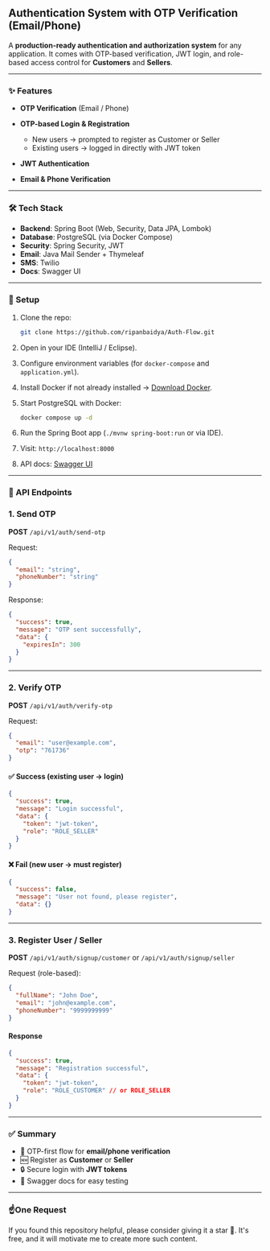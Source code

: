 ## Authentication System with OTP Verification (Email/Phone)

A **production-ready authentication and authorization system** for any application.
It comes with OTP-based verification, JWT login, and role-based access control for **Customers** and **Sellers**.

---

### ✨ Features

* **OTP Verification** (Email / Phone)
* **OTP-based Login & Registration**

    * New users → prompted to register as Customer or Seller
    * Existing users → logged in directly with JWT token
* **JWT Authentication**
* **Email & Phone Verification**

---

### 🛠️ Tech Stack

* **Backend**: Spring Boot (Web, Security, Data JPA, Lombok)
* **Database**: PostgreSQL (via Docker Compose)
* **Security**: Spring Security, JWT
* **Email**: Java Mail Sender + Thymeleaf
* **SMS**: Twilio
* **Docs**: Swagger UI

---

### 🚀 Setup

1. Clone the repo:

   ```bash
   git clone https://github.com/ripanbaidya/Auth-Flow.git
   ```
2. Open in your IDE (IntelliJ / Eclipse).
3. Configure environment variables (for `docker-compose` and `application.yml`).
4. Install Docker if not already installed → [Download Docker](https://www.docker.com/products/docker-desktop).
5. Start PostgreSQL with Docker:

   ```bash
   docker compose up -d
   ```
6. Run the Spring Boot app (`./mvnw spring-boot:run` or via IDE).
7. Visit: `http://localhost:8000`
8. API docs: [Swagger UI](http://localhost:8000/api/v1/swagger-ui/index.html)

---

### 📌 API Endpoints

### 1. Send OTP

**POST** `/api/v1/auth/send-otp`

Request:

```json
{
  "email": "string",
  "phoneNumber": "string"
}
```

Response:

```json
{
  "success": true,
  "message": "OTP sent successfully",
  "data": {
    "expiresIn": 300
  }
}
```

---

### 2. Verify OTP

**POST** `/api/v1/auth/verify-otp`

Request:

```json
{
  "email": "user@example.com",
  "otp": "761736"
}
```

#### ✅ Success (existing user → login)

```json
{
  "success": true,
  "message": "Login successful",
  "data": {
    "token": "jwt-token",
    "role": "ROLE_SELLER"
  }
}
```

#### ❌ Fail (new user → must register)

```json
{
  "success": false,
  "message": "User not found, please register",
  "data": {}
}
```

---

### 3. Register User / Seller

**POST** `/api/v1/auth/signup/customer` or `/api/v1/auth/signup/seller` 

Request (role-based):

```json
{
  "fullName": "John Doe",
  "email": "john@example.com",
  "phoneNumber": "9999999999"
}
```

#### Response

```json
{
  "success": true,
  "message": "Registration successful",
  "data": {
    "token": "jwt-token",
    "role": "ROLE_CUSTOMER" // or ROLE_SELLER
  }
}
```

---

### ✅ Summary

* 🔑 OTP-first flow for **email/phone verification**
* 🆕 Register as **Customer** or **Seller**
* 🔒 Secure login with **JWT tokens**
* 📜 Swagger docs for easy testing

---

### ☝️One Request

If you found this repository helpful, please consider giving it a star 🌟. It's free, and it will motivate me to create more such content.